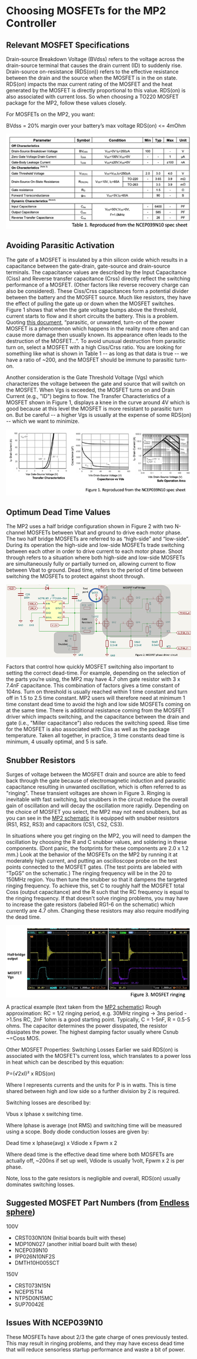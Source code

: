 # Choosing MOSFETs for the MP2 Controller

## Relevant MOSFET Specifications
Drain-source Breakdown Voltage (BVdss) refers to the voltage across the drain-source terminal that causes the drain current (ID) to suddenly rise. Drain-source on-resistance (RDS(on)) refers to the effective resistance between the drain and the source when the MOSFET is in the on state. RDS(on) impacts the max current rating of the MOSFET and the heat generated by the MOSFET is directly proportional to this value. RDS(on) is also associated with current loss. So when choosing a TO220 MOSFET package for the MP2, follow these values closely. 

For MOSFETs on the MP2, you want:

BVdss = 20% margin over your battery’s max voltage 
RDS(on) <= 4mOhm 

<img src="../gh_assets/MOSFET_PARAM01.png" title="Table 1">


## Avoiding Parasitic Activation 
The gate of a MOSFET is insulated by a thin silicon oxide which results in a capacitance between the gate-drain, gate-source and drain-source terminals. The capacitance values are described by the Input Capacitance (Ciss) and  Reverse transfer capacitance (Crss) directly reflect the switching performance of a MOSFET. (Other factors like reverse recovery charge can also be considered). These Ciss/Crss capacitances form a potential divider between the battery and the MOSFET source. Much like resistors, they have the effect of pulling the gate up or down when the MOSFET switches. Figure 1 shows that when the gate voltage bumps above the threshold, current starts to flow and it short circuits the battery. This is a problem. Quoting [this document](https://drive.google.com/file/d/1NGAKFHYZfCwJLpQ9wMGC9iVUuzCymuSV/view), “parasitic, or unwanted, turn-on of the power MOSFET is a phenomenon which happens in the reality more often and can cause more damage then usually known. Its appearance often leads to the destruction of the MOSFET…”. To avoid unusual destruction from parasitic turn on, select a MOSFET with a high Ciss/Crss ratio. You are looking for something like what is shown in Table 1 -- as long as that data is true -- we have a ratio of ~200, and the MOSFET should be immune to parasitic turn-on. 

Another consideration is the Gate Threshold Voltage (Vgs) which characterizes the voltage between the gate and source that will switch on the MOSFET. When Vgs is exceeded, the MOSFET turns on and Drain Current (e.g., "ID") begins to flow. The Transfer Characteristics of a MOSFET shown in Figure 1, displays a knee in the curve around 4V which is good because at this level the MOSFET is more resistant to parasitic turn on.  But be careful -- a higher Vgs is usually at the expense of some RDS(on) -- which we want to minimize. 

<img src="../gh_assets/MOSFET_PARAM02.png" title="Figure 1">

## Optimum Dead Time Values
The MP2 uses a half bridge configuration shown in Figure 2 with two N-channel MOSFETs between Vbat and ground to drive each motor phase. The two half bridge MOSFETs are referred to as “high-side” and “low-side”. During its operation the high-side and low-side MOSFETs trade switching between each other in order to drive current to each motor phase. Shoot through refers to a situation where both high-side and low-side MOSFETs are simultaneously fully or partially turned on, allowing current to flow between Vbat to ground. Dead time, refers to the period of time between switching the MOSFETs to protect against shoot through. 

<img src="../gh_assets/MOSFET_PARAM03.png" title="Figure 2">

Factors that control how quickly MOSFET switching also important to setting the correct dead-time. For example, depending on the selection of the parts you’re using, the MP2 may have 4.7 ohm gate resistor with 3 x 7.4nF capacitance. This combination of factors gives a time constant of 104ns. Turn on threshold is usually reached within 1 time constant and turn off in 1.5 to 2.5 time constant. MP2 users will therefore need at minimum 1 time constant dead time to avoid the high and low side MOSFETs coming on at the same time. There is additional resistance coming from the MOSFET driver which impacts switching, and the capacitance between the drain and gate (i.e., "Miller capacitance") also reduces the switching speed.  Rise time for the MOSFET is also associated with Ciss as well as the package temperature. Taken all together, in practice, 3 time constants dead time is minimum, 4 usually optimal, and 5 is safe.

## Snubber Resistors
Surges of voltage between the MOSFET drain and source are able to feed back through the gate because of electromagnetic induction and parasitic capacitance resulting in unwanted oscillation, which is often referred to as "ringing".  These transient voltages are shown in Figure 3. Ringing is inevitable with fast switching, but snubbers in the circuit reduce the overall gain of oscillation and will decay the oscillation more rapidly. Depending on the choice of MOSFET you select, the MP2 may not need snubbers, but as you can see in the [MP2 schematic](https://drive.google.com/file/d/1S_ANmKU4OLiC335F1DV1td9k-rrzCTln/view) it is equipped with snubber resistors (RS1, RS2, RS3) and capacitors (CS1, CS2, CS3). 

In situations where you get ringing on the MP2, you will need to dampen the oscillation by choosing the R and C snubber values, and soldering in these components. (Dont panic, the footprints for these components are 2.0 x 1.2 mm.) Look at the behavior of the MOSFETs on the MP2 by running it at moderately high current, and putting an oscilloscope probe on the test points connected to the MOSFET gates. (The test points are labeled with “TpGS” on the schematic.) The ringing frequency will be in the 20 to 150MHz region. You then tune the snubber so that it dampens the targeted ringing frequency. To achieve this, set C to roughly half the MOSFET total Coss (output capacitance) and the R such that the RC frequency is equal to the ringing frequency. If that doesn't solve ringing problems, you may have to increase the gate resistors (labeled RG1-6 on the schematic) which currently are 4.7 ohm. Changing these resistors may also require modifying the dead time. 

<img src="../gh_assets/MOSFET_PARAM04.png" title="Figure 3">

A practical example (text taken from the [MP2 schematic](https://drive.google.com/file/d/1S_ANmKU4OLiC335F1DV1td9k-rrzCTln/view))
Rough approximation: RC = 1/2 ringing period, e.g. 30MHz ringing -> 3ns period ->1.5ns RC, 2nF 1ohm is a good starting point. Typically, C = 1-5nF, R = 0.5-5 ohms. The capacitor determines the power dissipated, the resistor dissipates the power. The highest damping factor usually where Csnub ~=Coss MOS.

Other MOSFET Properties: Switching Losses
Earlier we said RDS(on) is associated with the MOSFET’s current loss, which translates to a power loss in heat which can be described by this equation:

P=(√2xI)² x RDS(on)

Where I represents currents and the units for P is in watts. This is time shared between high and low side so a further division by 2 is required.

Switching losses are described by:
 
Vbus x Iphase x switching time.
 
Where Iphase is average (not RMS) and switching time will be measured using a scope. Body diode conduction losses are given by:

Dead time x Iphase(avg) x Vdiode x Fpwm x 2 

Where dead time is the effective dead time where both MOSFETs are actually off, ~200ns if set up well, Vdiode is usually 1volt, Fpwm x 2 is per phase. 

Note, loss to the gate resistors is negligible and overall, RDS(on) usually dominates switching losses. 

## Suggested MOSFET Part Numbers (from [Endless sphere](https://endless-sphere.com/forums/viewtopic.php?t=117045))

100V
* CRST030N10N (Initial boards built with these)
* MDP10N027 (another initial board built with these)
* NCEP039N10
* IPP026N10NF2S
* DMTH10H005SCT

150V
* CRST073N15N
* NCEP15T14
* NTP5D0N15MC
* SUP70042E

## Issues With NCEP039N10

These MOSFETs have about 2/3 the gate charge of ones previously tested. This may result in ringing problems, and they may have excess dead time that will reduce sensorless startup performance and waste a bit of power.
